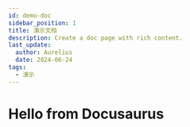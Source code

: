 ```yaml
---
id: demo-doc
sidebar_position: 1
title: 演示文档
description: Create a doc page with rich content.
last_update:
  author: Aurelius
  date: 2024-06-24
tags:
  - 演示
---
```


# Hello from Docusaurus
